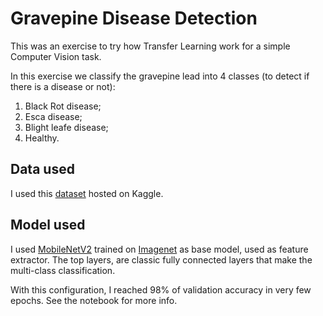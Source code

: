 # Gravepine Disease Detection

This was an exercise to try how Transfer Learning work for a simple Computer Vision task.

In this exercise we classify the gravepine lead into 4 classes (to detect if there is a disease or not):
1) Black Rot disease;
2) Esca disease;
3) Blight leafe disease;
4) Healthy.



## Data used

I used this [dataset](https://www.kaggle.com/datasets/piyushmishra1999/plantvillage-grape) hosted on Kaggle.



## Model used

I used [MobileNetV2](https://arxiv.org/abs/1801.04381) trained on [Imagenet](https://www.image-net.org/) as base model, used as feature extractor.
The top layers, are classic fully connected layers that make the multi-class classification.

With this configuration, I reached 98% of validation accuracy  in very few epochs. See the notebook for more info.
